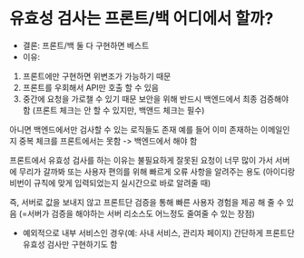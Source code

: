 # 유효성 검사는 프론트/백 어디에서 할까?

- 결론: 프론트/백 둘 다 구현하면 베스트
- 이유: 
1) 프론트에만 구현하면 위변조가 가능하기 때문
2) 프론트를 우회해서 API만 호출 할 수 있음
3) 중간에 요청을 가로챌 수 있기 때문
보안을 위해 반드시 백엔드에서 최종 검증해야 함
(프론트 체크는 안 할 수 있지만, 백앤드 체크는 필수)

아니면 백엔드에서만 검사할 수 있는 로직들도 존재
예를 들어 이미 존재하는 이메일인지 중복 체크를 프론트에서는 못함 -> 백엔드에서 해야 함

프론트에서 유효성 검사를 하는 이유는
불필요하게 잘못된 요청이 너무 많이 가서 서버에 무리가 갈까봐
또는 사용자 편의를 위해 빠르게 오류 사항을 알려주는 용도
(아이디랑 비번이 규칙에 맞게 입력되었는지 실시간으로 바로 알려줄 때)

즉, 서버로 값을 보내지 않고 프론트단 검증을 통해 빠른 사용자 경험을 제공 해 줄 수 있음
(=서버가 검증을 해야하는 서버 리소스도 어느정도 줄여줄 수 있는 장점)

- 예외적으로 내부 서비스인 경우(예: 사내 서비스, 관리자 페이지)
간단하게 프론트단 유효성 검사만 구현하기도 함